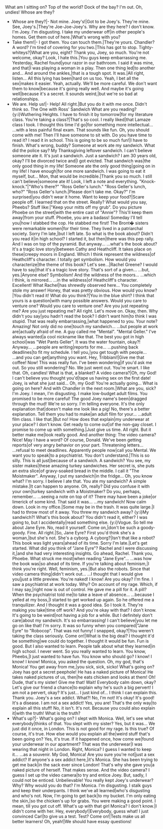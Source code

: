 What am I sitting on?
Top of the world?
Dock of the bay?
I'm out.
Oh, undies!
Whose are they?
- Whose are they?|- Not mine.
Joey's!|Got to be Joey's.
They're mine.
See, Joey's.|They're Joe-Joe-Joey's.
Why are they here?
I don't know.
I'm Joey.
I'm disgusting.
I take my underwear off|in other people's homes.
Get them out of here.|What's wrong with you?
- Take them!|- I got them.
You can touch them.|They're yours.
Chandler? A word?
I'm tired of covering for you two.|This has got to stop.
Tighty-whiteys?|What are you, eight?
Thank you, Joey, so much.
You're not welcome, okay?
Look, I hate this.|You guys keep embarrassing me.
Yesterday, Rachel found|your razor in our bathroom.
I said it was mine, and that|I was playing a woman in a play.
Then one thing led|to another and...
And around the ankles,|that is a tough spot.
It was.|All right, listen...
All this lying has been|hard on us too.
Yeah, I bet all the sex|makes it easier.
Yeah, actually.
We'll be more careful.
We don't want them to know|because it's going really well.
And maybe it's going well|because it's a secret.
It sounds weird,|but we're so bad at relationships.
- We are. Help us!|- Help!
All right.|But you do it with me once.
Didn't think so.
The One with Ross' Sandwich
What are you reading?
{y:i}Wuthering Heights.
I have to finish it by tomorrow|for my literature class.
You're taking a class?|That's so cool.
I really liked|that Lamaze class I took.
I thought this time I'd go|for something more intellectual...
...with a less painful final exam.
That sounds like fun.
Oh, you should come with me!
Then I'll have someone to sit with.
Do you have time to read it?
I read it in school.
This is going to be so much fun!|I have to finish.
What's wrong, buddy?
Someone at work ate my sandwich.
What did the police say?
My Thanksgiving leftover sandwich.
I can't believe someone ate it.
It's just a sandwich.
Just a sandwich?
I am 30 years old, okay?
I'll be divorced twice and|I got evicted.
That sandwich was|the only good thing in my life!
Someone ate the only good thing|going on in my life!
I have enough|for one more sandwich.
I was going to eat it myself, but...
Mon, that would be incredible.|Thank you so much.
I still can't believe|someone ate it!
Look, I left a note and everything.
"Knock-knock."|"Who's there?"
"Ross Geller's lunch."
"Ross Geller's lunch, who?"
"Ross Geller's lunch.|Please don't take me. Okay?"
I'm surprised|you didn't wear it home.
Want to keep your food?|Scare people off.
I learned that on the street.
Really?
What would you say, Pheebs?
Stuff like:|"Keep your mitts off my grub".
Do you picture Phoebe on the street|with the entire cast of "Annie"?
This'll keep them away|from your stuff.
Phoebe, you are a badass!
Someday I'll tell you|how I stabbed the cop.
He stabbed me first!
The Bront� sisters were remarkable women|for their time.
They lived in a patriarchal society.
Sorry I'm late,|but I left late.
So what is the book about?
Didn't you read it|in high school?
I started it, but then|there was this pep rally.
And I was on top of the pyramid.
But anyway...
...what's the book about?
It's a tragic love story|between Cathy and Heathcliff.
It takes place on these|creepy moors in England.
Which I think represent the wildness|of Heathcliff's character.
I totally get symbolism.
How would you characterize|the theme of this book?
Let's see...|Rachel Greene?
I would have to say|that it's a tragic love story.
That's sort of a given...
...but, yes.|Anyone else?
Symbolism!
And the wildness of the moors...
...which I think, is mirrored...
...in the wildness|of Heathcliff's character.
Excellent! What Rachel|has shrewdly observed here...
You completely stole my answer!
Honey, that was pretty obvious.
How would you know?|You didn't read it!
What do you think?|You in the blue shirt?
I think that yours is a question|with many possible answers.
Would you care to venture one?
Would you care to venture one?
Are you just repeating me?
Are you just repeating me?
All right. Let's move on.
Okay, then.
Why didn't you say|you hadn't read the book?
I didn't want him|to think I was stupid.
That was really embarrassing,|what happened to you.
Your note?
Amazing!
Not only did no one|touch my sandwich...
...but people at work are|actually afraid of me.
A guy called me "Mental".
"Mental Geller."
I've always wanted|a cool nickname like that.
The best you got in high school|was "Wet Pants Geller".
It was the water fountain, okay?!
Anyway...
...people are writing|reports for me...
...pushing back deadlines|to fit my schedule.
I tell you,|you get tough with people...
...and you can get|anything you want.
Hey, Tribbiani!|Give me that coffee! Now!
This was really fun.
I've been wondering|if you'd ask me out.
So you still wondering?
No. We just went out.
You're smart.
I like that.
Oh, candles!
What is that, a blanket?
A video camera?|Oh, my God!
I can't believe you thought you'd|tape us having sex on the first date!
Joey, is what she just said...
Oh, my God!
You're actually going...
What is going on here?
And with Chandler in the next room.|What are you, sick?
I'm Joey.
I mean, I'm disgusting.
I make low-budget adult films.
You promised to be more careful!
The good Joey name's been|dragged through the mud!
We're so sorry.
I'm telling everyone.
It's the only explanation that|doesn't make me look like a pig!
No, there's a better explanation.
Tell them you had to make|an adult film for your...
...adult film class.
I like that.|But no!
How does that explain|my underwear at your place?
I don't know.
Get ready to come out|of the non-gay closet.
I promise to come up with something.|Just give us time.
All right.
But it better make me|look really good.
And another thing:
The video camera?
Nice!
May I have a word?
Of course, Donald.
We've been getting reports|of very angry behavior on your part.
Threatening letters...
...refusal to meet deadlines.
Apparently people now|call you Mental.
We want you to speak|to a psychiatrist.
You don't understand.|This is so silly.
This is all just|because of a sandwich.
A sandwich?
You see, my sister makes|these amazing turkey sandwiches.
Her secret is, she puts an extra slice|of gravy-soaked bread in the middle.
I call it "The Moistmaker".
Anyway, I put my sandwich|in the fridge...
Oh, you know what?
I'm sorry.
I believe I ate that.
You ate my sandwich?
A simple mistake.|It can happen to anyone.
Oh, really?
Did you confuse it with your own|turkey sandwich with a Moistmaker?
Do you, perhaps, remember...
...seeing a note on top of it?
There may have been a joke|or limerick of some kind.
That said it was...
...my sandwich!
Now calm down.
Look in my office.|Some may be in the trash.
It was quite large.|I had to throw most of it away.
You threw my sandwich away?
{y:i}My sandwich?!
What's this book about?
You didn't read it, either?
I was going to, but I accidentally|read something else.
{y:i}Vogue.
So tell me about Jane Eyre.
No, read it yourself.
Come on,|don't be such a goody-goody.
Fine.
All right.|So, Jane Eyre?
First you'd think she's a woman,|but she's not.
She's a cyborg.
A cyborg?|Isn't that like a robot?
This book was light years|ahead of its time.
Sorry I'm late.|Let's get started.
What did you think of "Jane Eyre"?
Rachel and I were discussing it,|and she had very interesting insights.
Go ahead, Rachel.
Thank you, Phoebe.
What struck me most|when reading "Jane Eyre"...
...was how the book was|so ahead of its time.
If you're talking about feminism,|I think you're right.
Well, feminism, yes.|But also the robots.
Since that video camera thing|didn't work out...
...I thought that I would give you|just a little preview.
You're naked!
I know!
Are you okay?
I'm fine.
I saw a psychiatrist at work today.
Why?
On account of my rage.
Which, if I may say,|right now is out of control.
He gave me a pill for it.
A pill?
When the psychiatrist told me|to take a leave of absence...
...because I yelled at my boss,|I started to get worked up again.
So he offered me a tranquilizer.
And I thought it was a good idea.
So I took it.
They're making you take|time off work?
And you're okay with that?
I don't know.
It's going to be weird|not having a job for a while.
But I definitely don't care|about my sandwich.
It's so embarrassing! I can't believe|you let me go on like that!
I'm sorry.
It was so funny when you compared|"Jane Eyre" to "Robocop".
That was not funny!
I snapped, okay?|You weren't taking the class seriously.
Come on!|What is the big deal?
I thought it'd be something|we could do together.
I thought it would be fun.
Fun is good.
But I also wanted to learn.
People talk about what they learned|in high school. I never went.
So you really wanted to learn.
You know, Pheebs,|I just wanted to have fun.
You know who should go?
I know! I know! I know!
Monica, you asked the question.
Oh, my god, that's Monica!
You get away from me,|you sick, sick, sicko!
What's going on?
Joey has got a secret peephole!
He has a naked picture of Monica!
He takes naked pictures of us, then|he eats chicken and looks at them!
Oh! Dude, that's my sister!
Give me that!
Wait! Everybody calm down, okay?
Let's give our friend a chance|to explain why he's such a big pervert!
I am not a pervert, okay?
It's just...
I just kind of...
I think I can explain this.
Thank you.
Joey's a sex addict.
What?! No, I'm not!
It's okay! It's good!
It's a disease.
I am not a sex addict!
Yes, you are!
That's the only way|to explain all this stuff!
No, it isn't. It's not.
Because you could also explain it|with the truth!
What is the truth?
- What's up?|- What's going on?
I slept with Monica.
Well, let's see what everybody|thinks of that.
You slept with my sister?
Yes, but it was...
We just did it once, in London.
This is not good for my rage.
Is this true?
Of course, it's true.
How else would you explain all the|weird stuff that's been going on?
Yes, it's true.
If it happened once, how come we|found your underwear in our apartment?
That was the underwear|I was wearing that night in London.
Right, Monica?
I guess I wanted to keep it...
...as a souvenir.
My God, Monica!
Are you sure you're not|just a sex addict?
If anyone's a sex addict here,|it's Monica.
She has been trying to get me back|in the sack ever since London!
That's why she gave you|a naked picture of herself.
That makes sense.
And the video camera?
I guess I set up the video camera|to try and entice Joey.
But, sadly, I could not be enticed.
Unbelievable!
You really kept Joey's underwear?
Why? Why would you do that?
I'm Monica.
I'm disgusting.
I stalk guys and keep their underpants.
I think we've all learned|who's disgusting and who's not.
Now, I'm going to get back|to my bucket.
I'm only eating the skin,|so the chicken's up for grabs.
You were making a good point.
I mean, till you got cut off.
What's up with that girl Monica?
I don't know.|I didn't come with her.
Hey, everybody!|Everybody, guess what!
I just convinced Carl|to give us a test.
Test?
Come on!|Tests make us all better learners!
Oh, yeah!|We should have essay questions!